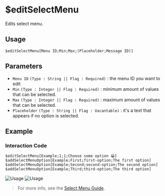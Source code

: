 # $editSelectMenu
Edits select menu.

## Usage
```
$editSelectMenu[Menu ID;Min;Max;(Placeholder;Message ID)]
```

## Parameters 
- `Menu ID` `(Type : String || Flag : Required)` : the menu ID you want to edit
- `Min` `(Type : Integer || Flag : Required)` : minimum amount of values that can be selected.
- `Max` `(Type : Integer || Flag : Required)` : maximum amount of values that can be selected.
- `Placeholder` `(Type : String || Flag : Vacantable)` : it's a text that appears if no option is selected.

## Example
### Interaction Code
```
$editSelectMenu[Example;1;1;Choose some option 😀]
$addSelectMenuOption[Example;First;first-option;The first option]
$addSelectMenuOption[Example;Second;second-option;The second option]
$addSelectMenuOption[Example;Third;third-option;The third option]
```
![Usage](https://user-images.githubusercontent.com/70456337/194151805-879cca9b-e970-4e32-bd70-fb5f9010fd97.png)
![Usage](https://user-images.githubusercontent.com/70456337/194151852-70c8d754-e6cd-4269-982c-af03c6c3ba3c.png)

> For more info, see the [Select Menu Guide](../guides/selectmenu.md).
